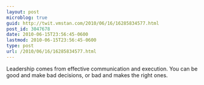 ```yaml
---
layout: post
microblog: true
guid: http://twit.vmstan.com/2010/06/16/16285834577.html
post_id: 3047678
date: 2010-06-15T23:56:45-0600
lastmod: 2010-06-15T23:56:45-0600
type: post
url: /2010/06/16/16285834577.html
---
```

Leadership comes from effective communication and execution. You can be good and make bad decisions, or bad and makes the right ones.
